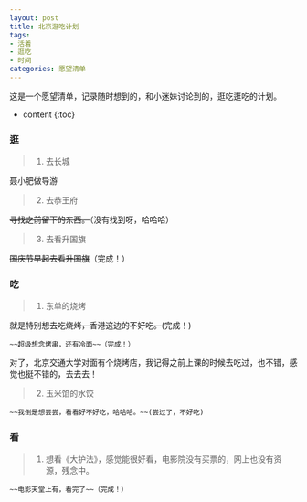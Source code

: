 ```yaml
---
layout: post
title: 北京逛吃计划
tags:
- 活着
- 逛吃
- 时间
categories: 愿望清单
---
```


这是一个愿望清单，记录随时想到的，和小迷妹讨论到的，逛吃逛吃的计划。




* content
{:toc}

### 逛

>1. 去长城
   
   聂小肥做导游

>2. 去恭王府
   
   ~~寻找之前留下的东西。~~（没有找到呀，哈哈哈）

>3. 去看升国旗
   
   ~~国庆节早起去看升国旗~~（完成！）

### 吃

>1. 东单的烧烤
   
   ~~就是特别想去吃烧烤，香港这边的不好吃。~~(完成！)

	~~超级想念烤串，还有冷面~~（完成！）
   
   对了，北京交通大学对面有个烧烤店，我记得之前上课的时候去吃过，也不错，感觉也挺不错的，去去去！

>2. 玉米馅的水饺

	~~我倒是想尝尝，看看好不好吃，哈哈哈。~~(尝过了，不好吃)

### 看

>1. 想看《大护法》，感觉能很好看，电影院没有买票的，网上也没有资源，残念中。

	~~电影天堂上有，看完了~~（完成！）
